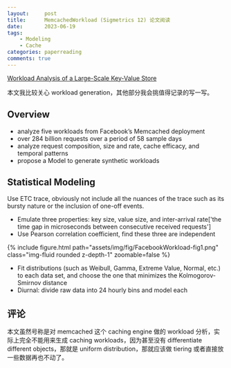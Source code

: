 ```yaml
---
layout:     post
title:      MemcachedWorkload (Sigmetrics 12) 论文阅读
date:       2023-06-19
tags:
    - Modeling
    - Cache
categories: paperreading
comments: true
---
```


[Workload Analysis of a Large-Scale Key-Value Store](https://ranger.uta.edu/~sjiang/pubs/papers/atikoglu12-memcached.pdf)

本文我比较关心 workload generation，其他部分我会挑值得记录的写一写。

## Overview

- analyze five workloads from Facebook’s Memcached deployment
- over 284 billion requests over a period of 58 sample days
- analyze request composition, size and rate, cache efficacy, and temporal patterns
- propose a Model to generate synthetic workloads

## Statistical Modeling

Use ETC trace, obviously not include all the nuances of the trace such as its bursty nature or the inclusion of one-off events.

- Emulate three properties: key size, value size, and inter-arrival rate['the time gap in microseconds between consecutive received requests']
- Use Pearson correlation coefficient, find these three are independent

{% include figure.html path="assets/img/fig/FacebookWorkload-fig1.png" class="img-fluid rounded z-depth-1" zoomable=false %}

- Fit distributions (such as Weibull, Gamma, Extreme Value, Normal, etc.) to each data set, and choose the one that minimizes the Kolmogorov-Smirnov distance
- Diurnal: divide raw data into 24 hourly bins and model each

## 评论

本文虽然号称是对 memcached 这个 caching engine 做的 workload 分析，实际上完全不能用来生成 caching workloads，因为甚至没有 differentiate different objects，那就是 uniform distribution，那就应该做 tiering 或者直接放一些数据再也不动了。
